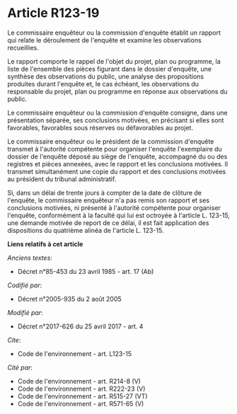 # Article R123-19

Le commissaire enquêteur ou la commission d'enquête établit un rapport qui relate le déroulement de l'enquête et examine les
observations recueillies.

Le rapport comporte le rappel de l'objet du projet, plan ou programme, la liste de l'ensemble des pièces figurant dans le
dossier d'enquête, une synthèse des observations du public, une analyse des propositions produites durant l'enquête et, le
cas échéant, les observations du responsable du projet, plan ou programme en réponse aux observations du public.

Le commissaire enquêteur ou la commission d'enquête consigne, dans une présentation séparée, ses conclusions motivées, en
précisant si elles sont favorables, favorables sous réserves ou défavorables au projet.

Le commissaire enquêteur ou le président de la commission d'enquête transmet à l'autorité compétente pour organiser l'enquête
l'exemplaire du dossier de l'enquête déposé au siège de l'enquête, accompagné du ou des registres et pièces annexées, avec le
rapport et les conclusions motivées. Il transmet simultanément une copie du rapport et des conclusions motivées au président
du tribunal administratif.

Si, dans un délai de trente jours à compter de la date de clôture de l'enquête, le commissaire enquêteur n'a pas remis son
rapport et ses conclusions motivées, ni présenté à l'autorité compétente pour organiser l'enquête, conformément à la faculté
qui lui est octroyée à l'article L. 123-15, une demande motivée de report de ce délai, il est fait application des
dispositions du quatrième alinéa de l'article L. 123-15.

**Liens relatifs à cet article**

_Anciens textes_:

  - Décret n°85-453 du 23 avril 1985 - art. 17 (Ab)

_Codifié par_:

  - Décret n°2005-935 du 2 août 2005

_Modifié par_:

  - Décret n°2017-626 du 25 avril 2017 - art. 4

_Cite_:

  - Code de l'environnement - art. L123-15

_Cité par_:

  - Code de l'environnement - art. R214-8 (V)
  - Code de l'environnement - art. R222-23 (V)
  - Code de l'environnement - art. R515-27 (VT)
  - Code de l'environnement - art. R571-65 (V)
